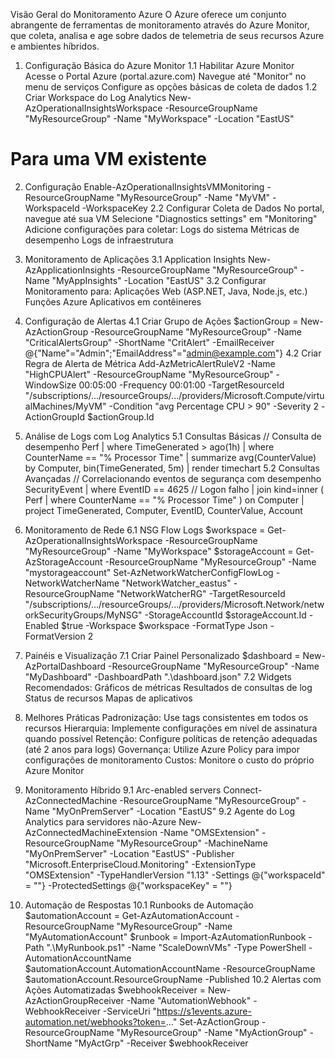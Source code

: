 Visão Geral do Monitoramento Azure
O Azure oferece um conjunto abrangente de ferramentas de monitoramento através do Azure Monitor, que coleta, analisa e age sobre dados de telemetria de seus recursos Azure e ambientes híbridos.

1. Configuração Básica do Azure Monitor
1.1 Habilitar Azure Monitor
Acesse o Portal Azure (portal.azure.com)
Navegue até "Monitor" no menu de serviços
Configure as opções básicas de coleta de dados
1.2 Criar Workspace do Log Analytics
New-AzOperationalInsightsWorkspace -ResourceGroupName "MyResourceGroup" -Name "MyWorkspace" -Location "EastUS"

# Para uma VM existente
2. Configuração
Enable-AzOperationalInsightsVMMonitoring -ResourceGroupName "MyResourceGroup" -Name "MyVM" -WorkspaceId <WorkspaceID> -WorkspaceKey <WorkspaceKey>
2.2 Configurar Coleta de Dados
No portal, navegue até sua VM
Selecione "Diagnostics settings" em "Monitoring"
Adicione configurações para coletar:
Logs do sistema
Métricas de desempenho
Logs de infraestrutura

3. Monitoramento de Aplicações
3.1 Application Insights
New-AzApplicationInsights -ResourceGroupName "MyResourceGroup" -Name "MyAppInsights" -Location "EastUS"
3.2 Configurar Monitoramento para:
Aplicações Web (ASP.NET, Java, Node.js, etc.)
Funções Azure
Aplicativos em contêineres

4. Configuração de Alertas
4.1 Criar Grupo de Ações
$actionGroup = New-AzActionGroup -ResourceGroupName "MyResourceGroup" -Name "CriticalAlertsGroup" -ShortName "CritAlert" -EmailReceiver @{"Name"="Admin";"EmailAddress"="admin@example.com"}
4.2 Criar Regra de Alerta de Métrica
Add-AzMetricAlertRuleV2 -Name "HighCPUAlert" -ResourceGroupName "MyResourceGroup" -WindowSize 00:05:00 -Frequency 00:01:00 -TargetResourceId "/subscriptions/.../resourceGroups/.../providers/Microsoft.Compute/virtualMachines/MyVM" -Condition "avg Percentage CPU > 90" -Severity 2 -ActionGroupId $actionGroup.Id

5. Análise de Logs com Log Analytics
5.1 Consultas Básicas
// Consulta de desempenho
Perf 
| where TimeGenerated > ago(1h) 
| where CounterName == "% Processor Time" 
| summarize avg(CounterValue) by Computer, bin(TimeGenerated, 5m)
| render timechart
5.2 Consultas Avançadas
// Correlacionando eventos de segurança com desempenho
SecurityEvent
| where EventID == 4625 // Logon falho
| join kind=inner (
    Perf 
    | where CounterName == "% Processor Time"
) on Computer
| project TimeGenerated, Computer, EventID, CounterValue, Account

6. Monitoramento de Rede
6.1 NSG Flow Logs
$workspace = Get-AzOperationalInsightsWorkspace -ResourceGroupName "MyResourceGroup" -Name "MyWorkspace"
$storageAccount = Get-AzStorageAccount -ResourceGroupName "MyResourceGroup" -Name "mystorageaccount"
Set-AzNetworkWatcherConfigFlowLog -NetworkWatcherName "NetworkWatcher_eastus" -ResourceGroupName "NetworkWatcherRG" -TargetResourceId "/subscriptions/.../resourceGroups/.../providers/Microsoft.Network/networkSecurityGroups/MyNSG" -StorageAccountId $storageAccount.Id -Enabled $true -Workspace $workspace -FormatType Json -FormatVersion 2

7. Painéis e Visualização
7.1 Criar Painel Personalizado
$dashboard = New-AzPortalDashboard -ResourceGroupName "MyResourceGroup" -Name "MyDashboard" -DashboardPath ".\dashboard.json"
7.2 Widgets Recomendados:
Gráficos de métricas
Resultados de consultas de log
Status de recursos
Mapas de aplicativos

8. Melhores Práticas
Padronização: Use tags consistentes em todos os recursos
Hierarquia: Implemente configurações em nível de assinatura quando possível
Retenção: Configure políticas de retenção adequadas (até 2 anos para logs)
Governança: Utilize Azure Policy para impor configurações de monitoramento
Custos: Monitore o custo do próprio Azure Monitor

9. Monitoramento Híbrido
9.1 Arc-enabled servers
Connect-AzConnectedMachine -ResourceGroupName "MyResourceGroup" -Name "MyOnPremServer" -Location "EastUS"
9.2 Agente do Log Analytics para servidores não-Azure
New-AzConnectedMachineExtension -Name "OMSExtension" -ResourceGroupName "MyResourceGroup" -MachineName "MyOnPremServer" -Location "EastUS" -Publisher "Microsoft.EnterpriseCloud.Monitoring" -ExtensionType "OMSExtension" -TypeHandlerVersion "1.13" -Settings @{"workspaceId" = "<WorkspaceID>"} -ProtectedSettings @{"workspaceKey" = "<WorkspaceKey>"}

10. Automação de Respostas
10.1 Runbooks de Automação
$automationAccount = Get-AzAutomationAccount -ResourceGroupName "MyResourceGroup" -Name "MyAutomationAccount"
$runbook = Import-AzAutomationRunbook -Path ".\MyRunbook.ps1" -Name "ScaleDownVMs" -Type PowerShell -AutomationAccountName $automationAccount.AutomationAccountName -ResourceGroupName $automationAccount.ResourceGroupName -Published
10.2 Alertas com Ações Automatizadas
$webhookReceiver = New-AzActionGroupReceiver -Name "AutomationWebhook" -WebhookReceiver -ServiceUri "https://s1events.azure-automation.net/webhooks?token=..."
Set-AzActionGroup -ResourceGroupName "MyResourceGroup" -Name "MyActionGroup" -ShortName "MyActGrp" -Receiver $webhookReceiver

